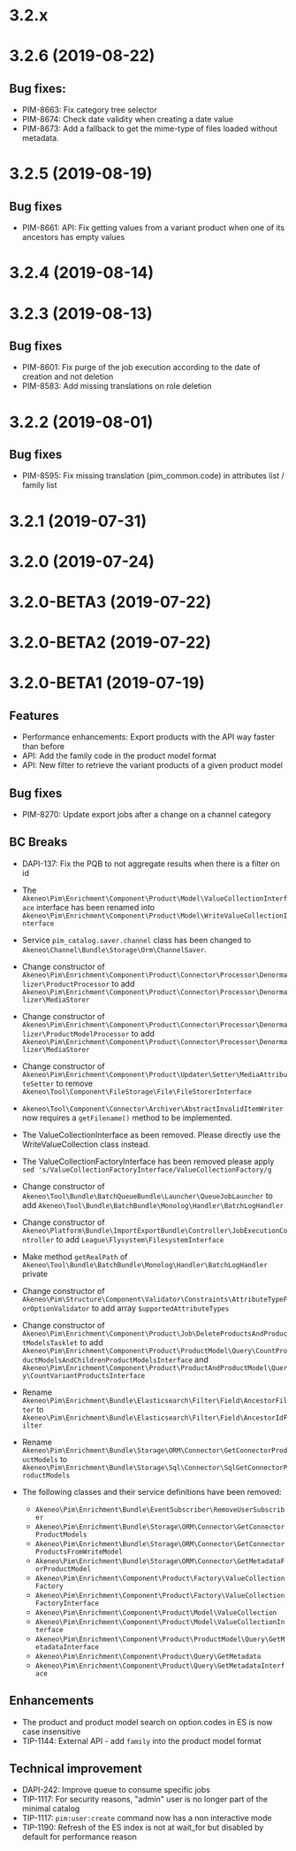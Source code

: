 # 3.2.x

# 3.2.6 (2019-08-22)

## Bug fixes:

- PIM-8663: Fix category tree selector
- PIM-8674: Check date validity when creating a date value
- PIM-8673: Add a fallback to get the mime-type of files loaded without metadata.

# 3.2.5 (2019-08-19)

## Bug fixes

- PIM-8661: API: Fix getting values from a variant product when one of its ancestors has empty values

# 3.2.4 (2019-08-14)

# 3.2.3 (2019-08-13)

## Bug fixes

- PIM-8601: Fix purge of the job execution according to the date of creation and not deletion
- PIM-8583: Add missing translations on role deletion

# 3.2.2 (2019-08-01)

## Bug fixes

- PIM-8595: Fix missing translation (pim_common.code) in attributes list / family list

# 3.2.1 (2019-07-31)

# 3.2.0 (2019-07-24)

# 3.2.0-BETA3 (2019-07-22)

# 3.2.0-BETA2 (2019-07-22)

# 3.2.0-BETA1 (2019-07-19)

## Features

- Performance enhancements: Export products with the API way faster than before
- API: Add the family code in the product model format
- API: New filter to retrieve the variant products of a given product model

## Bug fixes

- PIM-8270: Update export jobs after a change on a channel category

## BC Breaks

- DAPI-137: Fix the PQB to not aggregate results when there is a filter on id
- The `Akeneo\Pim\Enrichment\Component\Product\Model\ValueCollectionInterface` interface has been renamed into `Akeneo\Pim\Enrichment\Component\Product\Model\WriteValueCollectionInterface`
- Service `pim_catalog.saver.channel` class has been changed to `Akeneo\Channel\Bundle\Storage\Orm\ChannelSaver`.
- Change constructor of `Akeneo\Pim\Enrichment\Component\Product\Connector\Processor\Denormalizer\ProductProcessor` to add `Akeneo\Pim\Enrichment\Component\Product\Connector\Processor\Denormalizer\MediaStorer`
- Change constructor of `Akeneo\Pim\Enrichment\Component\Product\Connector\Processor\Denormalizer\ProductModelProcessor` to add `Akeneo\Pim\Enrichment\Component\Product\Connector\Processor\Denormalizer\MediaStorer`
- Change constructor of `Akeneo\Pim\Enrichment\Component\Product\Updater\Setter\MediaAttributeSetter` to remove `Akeneo\Tool\Component\FileStorage\File\FileStorerInterface`
- `Akeneo\Tool\Component\Connector\Archiver\AbstractInvalidItemWriter` now requires a `getFilename()` method to be implemented.
- The ValueCollectionInterface as been removed. Please directly use the WriteValueCollection class instead.
- The ValueCollectionFactoryInterface has been removed please apply `sed 's/ValueCollectionFactoryInterface/ValueCollectionFactory/g`
- Change constructor of `Akeneo\Tool\Bundle\BatchQueueBundle\Launcher\QueueJobLauncher` to add `Akeneo\Tool\Bundle\BatchBundle\Monolog\Handler\BatchLogHandler`
- Change constructor of `Akeneo\Platform\Bundle\ImportExportBundle\Controller\JobExecutionController` to add `League\Flysystem\FilesystemInterface`
- Make method `getRealPath` of `Akeneo\Tool\Bundle\BatchBundle\Monolog\Handler\BatchLogHandler` private
- Change constructor of `Akeneo\Pim\Structure\Component\Validator\Constraints\AttributeTypeForOptionValidator` to add array `$upportedAttributeTypes`
- Change constructor of `Akeneo\Pim\Enrichment\Component\Product\Job\DeleteProductsAndProductModelsTasklet` to add `Akeneo\Pim\Enrichment\Component\Product\ProductModel\Query\CountProductModelsAndChildrenProductModelsInterface` and `Akeneo\Pim\Enrichment\Component\Product\ProductAndProductModel\Query\CountVariantProductsInterface`

- Rename `Akeneo\Pim\Enrichment\Bundle\Elasticsearch\Filter\Field\AncestorFilter` to `Akeneo\Pim\Enrichment\Bundle\Elasticsearch\Filter\Field\AncestorIdFilter`
- Rename `Akeneo\Pim\Enrichment\Bundle\Storage\ORM\Connector\GetConnectorProductModels` to `Akeneo\Pim\Enrichment\Bundle\Storage\Sql\Connector\SqlGetConnectorProductModels`
- The following classes and their service definitions have been removed:
  - `Akeneo\Pim\Enrichment\Bundle\EventSubscriber\RemoveUserSubscriber`
  - `Akeneo\Pim\Enrichment\Bundle\Storage\ORM\Connector\GetConnectorProductModels`
  - `Akeneo\Pim\Enrichment\Bundle\Storage\ORM\Connector\GetConnectorProductsFromWriteModel`
  - `Akeneo\Pim\Enrichment\Bundle\Storage\ORM\Connector\GetMetadataForProductModel`
  - `Akeneo\Pim\Enrichment\Component\Product\Factory\ValueCollectionFactory`
  - `Akeneo\Pim\Enrichment\Component\Product\Factory\ValueCollectionFactoryInterface`
  - `Akeneo\Pim\Enrichment\Component\Product\Model\ValueCollection`
  - `Akeneo\Pim\Enrichment\Component\Product\Model\ValueCollectionInterface`
  - `Akeneo\Pim\Enrichment\Component\Product\ProductModel\Query\GetMetadataInterface`
  - `Akeneo\Pim\Enrichment\Component\Product\Query\GetMetadata`
  - `Akeneo\Pim\Enrichment\Component\Product\Query\GetMetadataInterface`

## Enhancements

- The product and product model search on option.codes in ES is now case insensitive
- TIP-1144: External API - add `family` into the product model format

## Technical improvement

- DAPI-242: Improve queue to consume specific jobs
- TIP-1117: For security reasons, "admin" user is no longer part of the minimal catalog
- TIP-1117: `pim:user:create` command now has a non interactive mode
- TIP-1190: Refresh of the ES index is not at wait_for but disabled by default for performance reason
